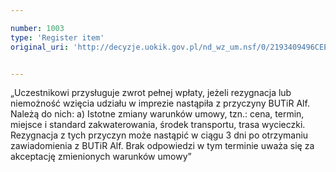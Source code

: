 ```yaml
---

number: 1003
type: 'Register item'
original_uri: 'http://decyzje.uokik.gov.pl/nd_wz_um.nsf/0/2193409496CEE99FC12572DD00329797?OpenDocument'


---
```


„Uczestnikowi przysługuje zwrot pełnej wpłaty, jeżeli rezygnacja lub niemożność wzięcia udziału w imprezie nastąpiła z przyczyny BUTiR Alf. Należą do nich: a) Istotne zmiany warunków umowy, tzn.: cena, termin, miejsce i standard zakwaterowania, środek transportu, trasa wycieczki. Rezygnacja z tych przyczyn może nastąpić w ciągu 3 dni po otrzymaniu zawiadomienia z BUTiR Alf. Brak odpowiedzi w tym terminie uważa się za akceptację zmienionych warunków umowy”
